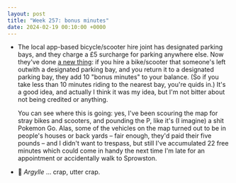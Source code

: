 ```yaml
---
layout: post
title: "Week 257: bonus minutes"
date: 2024-02-19 00:10:00 +0000
---
```


- The local app-based bicycle/scooter hire joint has designated parking bays, and they charge a £5 surcharge for parking anywhere else. Now they've done [a new thing](https://help-bikes.beryl.cc/en/articles/8925919-norwich-beryl-bonus "Earn credit for moving an out-of-bay vehicle back to a bay"): if you hire a bike/scooter that someone's left outwith a designated parking bay, and you return it to a designated parking bay, they add 10 "bonus minutes" to your balance. (So if you take less than 10 minutes riding to the nearest bay, you're quids in.) It's a good idea, and actually I think it was my idea, but I'm not bitter about not being credited or anything.

  You can see where this is going: yes, I've been scouring the map for stray bikes and scooters, and pounding the P, like it's (I imagine) a shit Pokemon Go. Alas, some of the vehicles on the map turned out to be in people's houses or back yards – fair enough, they'd paid their five pounds – and I didn't want to trespass, but still I've accumulated 22 free minutes which could come in handy the next time I'm late for an appointment or accidentally walk to Sprowston. 

- 🎦 <cite>Argylle</cite> ... crap, utter crap.
